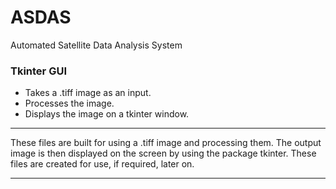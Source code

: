 # ASDAS
Automated Satellite Data Analysis System

### Tkinter GUI
* Takes a .tiff image as an input.
* Processes the image.
* Displays the image on a tkinter window.
---

These files are built for using a .tiff image and processing them. The output image is then displayed on the screen by using the package tkinter.
These files are created for use, if required, later on.

---
